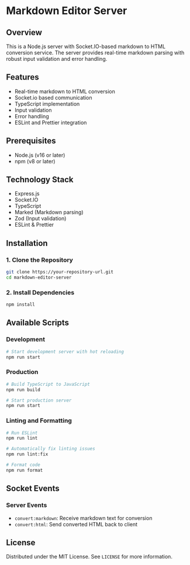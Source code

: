 # Markdown Editor Server

## Overview
This is a Node.js server with Socket.IO-based markdown to HTML conversion service. The server provides real-time markdown parsing with robust input validation and error handling.

## Features
- Real-time markdown to HTML conversion
- Socket.io based communication
- TypeScript implementation
- Input validation
- Error handling
- ESLint and Prettier integration

## Prerequisites
- Node.js (v16 or later)
- npm (v8 or later)

## Technology Stack
- Express.js
- Socket.IO
- TypeScript
- Marked (Markdown parsing)
- Zod (Input validation)
- ESLint & Prettier

## Installation

### 1. Clone the Repository
```bash
git clone https://your-repository-url.git
cd markdown-editor-server
```

### 2. Install Dependencies
```bash
npm install
```

## Available Scripts

### Development
```bash
# Start development server with hot reloading
npm run start
```

### Production
```bash
# Build TypeScript to JavaScript
npm run build

# Start production server
npm run start
```

### Linting and Formatting
```bash
# Run ESLint
npm run lint

# Automatically fix linting issues
npm run lint:fix

# Format code
npm run format
```

## Socket Events

### Server Events
- `convert:markdown`: Receive markdown text for conversion
- `convert:html`: Send converted HTML back to client

## License
Distributed under the MIT License. See `LICENSE` for more information.
